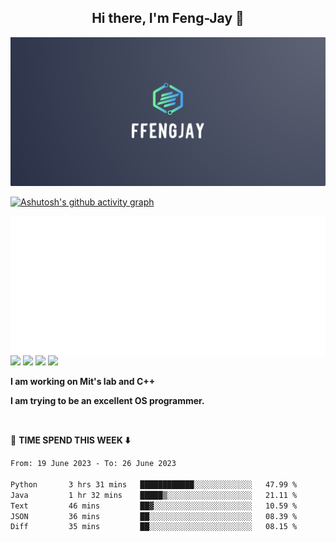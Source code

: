 <h2 align="center"> Hi there, I'm Feng-Jay 👋 </h2>  

![](https://github.com/Feng-Jay/DataStruct/blob/master/Image/1.png)  

[![Ashutosh's github activity graph](https://activity-graph.herokuapp.com/graph?username=Feng-Jay&theme=github)](https://github.com/ashutosh00710/github-readme-activity-graph)



<img src='/metrics.plugin.achievements.compact.svg' align='right' />

![](https://visitor-badge.glitch.me/badge?page_id=Feng-Jay.readme)
![](https://img.shields.io/badge/Concentrate-Cpp-blue)
![](https://img.shields.io/badge/Rust-primer-orange)
![](https://img.shields.io/badge/Target-OS-9cf)  

<p align="left"><b>
I am working on Mit's lab and C++

I am trying to be an excellent OS programmer. 
</b></p>
<!-- ![Achievement]() -->

<!-- <img align="right" src="https://github-readme-stats.vercel.app/api?username=Feng-Jay&show_icons=true&icon_color=CE1D2D&text_color=718096&bg_color=ffffff&hide_title=true" /> -->
<!-- ![Calendar]() -->
<!-- <img src='/metrics.plugin.isocalendar.fullyear.svg' align='center' />   -->
<!-- 
<img src='metrics.plugin.stargazers.svg' align='right' width='200' height='200'> -->

&emsp;

<!-- ![Metrics](/github-metrics.svg) -->

📘 **TIME SPEND THIS WEEK ⬇️**
<!--START_SECTION:waka-->

```txt
From: 19 June 2023 - To: 26 June 2023

Python       3 hrs 31 mins   ████████████░░░░░░░░░░░░░   47.99 %
Java         1 hr 32 mins    █████▒░░░░░░░░░░░░░░░░░░░   21.11 %
Text         46 mins         ██▓░░░░░░░░░░░░░░░░░░░░░░   10.59 %
JSON         36 mins         ██░░░░░░░░░░░░░░░░░░░░░░░   08.39 %
Diff         35 mins         ██░░░░░░░░░░░░░░░░░░░░░░░   08.15 %
```

<!--END_SECTION:waka-->
